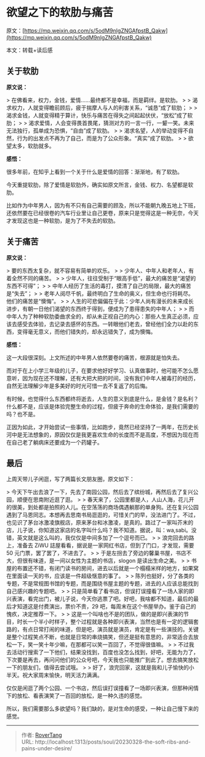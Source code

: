 # 欲望之下的软肋与痛苦

原文：[https://mp.weixin.qq.com/s/5odM9nIgZNGAfpstB_Qakw](https://mp.weixin.qq.com/s/5odM9nIgZNGAfpstB_Qakw)

本文：转载&#43;读后感

## 关于软肋

**原文说：**

&gt; 在佛看来，权力，金钱，爱情……最终都不是幸福，而是羁绊。是软肋。
&gt; 
&gt; 渴求权力，人就变得瞻前顾后，疲于揣摩人与人的利害关系，“诚恳”成了软肋；
&gt; 
&gt; 渴求金钱，人就变得精于算计，快乐与痛苦在得失之间起起伏伏，“放松”成了软肋；
&gt; 
&gt; 渴求爱情，人会变得畏首畏尾，猜测对方的一言一行，一颦一笑。未来无法独行，孤单成为恐惧，“自由”成了软肋。
&gt; 
&gt; 渴求名望，人的举动变得不自然，行为的出发点不再为了自己，而是为了公众形象。“真实”成了软肋。
&gt; 
&gt; 欲望太多，软肋就多。

**感悟：**

很多年前，在知乎上看到一个关于什么是爱情的回答：渐渐地，有了软肋。

今天重提软肋，除了爱情是软肋外，确实如原文所言，金钱、权力、名望都是软肋。

比如作为中年男人，因为有不只有自己需要的顾及，所以不能朝九晚五地上下班，还依然要在已经很卷的汽车行业里让自己更卷，原来只是觉得这是一种无奈，今天才发现这也是一种软肋，是为了不失去的软肋。

## 关于痛苦

**原文说：**

&gt; 要的东西太复杂，就不容易有简单的欢乐。
&gt; 
&gt; 少年人、中年人和老年人，有着全然不同的痛苦。
&gt; 
&gt; 少年人，往往受制于“眼高手低”，最大的痛苦是“渴望的东西不可得”；
&gt; 
&gt; 中年人经历了生活的毒打，摸清了自己的局限，最大的痛苦是“失去”；
&gt; 
&gt; 老年人阅尽千帆，最终明白了生命的奥义，但生命也行将耗尽。他们的痛苦是“懊悔”。
&gt; 
&gt; 人生的可悲偏偏在于此：少年人尚有漫长的未来成长进步，有朝一日他们渴望的东西终于得到，便成为了患得患失的中年人；
&gt; 
&gt; 而中年人为了种种软肋委曲求全的，却从未正视自己的内心：那些人生真正必须，应该去感受去体验，去记录去感怀的东西。一转眼他们老去，曾经他们全力以赴的东西，变得毫无意义，而他们错失的，却永远错失了，成为懊悔。

**感悟：**

这一大段很深刻。上文所述的中年男人依然要卷的痛苦，根源就是怕失去。

而对于在上小学三年级的儿子，在要求他好好学习、认真做事时，他可能不怎么愿意听，因为现在还不理解，还有大把大把的时间，没有我们中年人被毒打的经历，自然无法理解少年是多美好的时光可惜一去不复返了的后悔。

有时候，也觉得什么东西都终将逝去，人生的意义到底是什么，是金钱？是名利？什么都不是，应该是体验完整生命的过程，但疲于奔命的生命体验，是我们需要的吗？也不是。

正因为如此，才开始尝试一些事情，比如跑步，竟然已经坚持了一两年，在历史长河中是无法想象的，原因仅仅是我更喜欢生命的长度而不是高度，不想因为现在而在自己老了躺病床还要成为一个药罐子。

## 最后

上周天带儿子闲逛，写了两篇长文朋友圈，原文如下：

&gt; 今天下午出去浪了一下，先去了南园公园，然后去了缤纷城，再然后去了复兴公园，顺便在思南附近逛了逛。
&gt; 
&gt; 春天来了，公园里都是人，人山人海，花儿开的很美，到处都是拍照的人儿。在空荡荡的商场偶遇躺那的单身狗。还在复兴公园遇到了马恩同志。本想再去思南书局逛逛的，可惜关门的早，没法进门了。不过，也见识了茅台冰激凌旗舰店，原来茅台和冰激凌，是真的。路过了一家叫芥末的店，儿子说，你知道这家店的名字叫什么吗？我不知道。据说，叫：wa,sabi。没错，英文就是这么叫的，我仅仅是中间多加了一个逗号而已。
&gt; 
&gt; 浪完回去的路上，准备去 ZiWU 誌屋看看，据说是一家网红书店，但到了门口，才发现，需要 50 元门票，罢了罢了，不进去了。
&gt; 
&gt; 于是左拐去了旁边的馨巢书屋，书店不大，但很有味道，是一间以女性为主题的书店，slogon 是读出生命之美。
&gt; 
&gt; 书屋的布置还不错，有闭门读书的房间，进去以后就是一个榻榻米样的地方，如果窝在里面读一天的书，应该是一件超级惬意的事了。
&gt; 
&gt; 陈列也挺好，分了各类的专题，不是常规图书馆的专题，而是围绕书屋主题的专题，进去的人应该总能找到自己感兴趣的专题吧。
&gt; 
&gt; 只是简单看了看书店，但误打误撞看了一场人家的即兴表演，看完出门，被儿子说，今天你逃票了吧。好吧，我啥都不知道，最后的最后才知道这是付费演出，票价不贵，29 吧，每周末在这个书屋举办。鉴于自己的愧疚，决定推荐一下。
&gt; 
&gt; 这是一个叫啥也不是的团队，做的是即兴表演的节目，时长一个半小时样子，整个过程就是各种即兴表演，当然也是有一定的逻辑套路的，有点日常打闹的味道，但是吧，演员就是演员，肯定是有一些演技的。关键是整个过程笑点不断，也就是日常的串烧搞笑，但还是挺有意思的，非常适合去放松一下，笑一笑十年少嘛，在那都可以笑一百回了，不觉得很值嘛。
&gt; 
&gt; 不过我去活动行搜索了一下他们，结果没找到，百度也没怎么找到，好吧，无能为力了，下次要是再去，再问问他们的公众号吧，今天我也只能推广到此了。想去搞笑放松一下的朋友们，值得去尝试哦。
&gt; 
&gt; 好了，浪完回家，这就是我和儿子愉快的小半天。祝大家周末愉快，明天活力满满。

仅仅是闲逛了两个公园、一个书店，然后误打误撞看了一场即兴表演，但那种闲情下的放松、看表演笑了一百回的放松，是一种久违的感觉。

所以，我们需要那么多欲望吗？我们缺的，是对生命的感受，一种让自己慢下来的感觉。


---

> 作者: [RoverTang](https://rovertang.com)  
> URL: http://localhost:1313/posts/soul/20230328-the-soft-ribs-and-pains-under-desire/  

